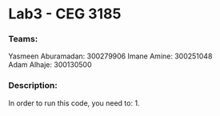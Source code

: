 # Lab3 - CEG 3185

### Teams:

Yasmeen Aburamadan: 300279906 
Imane Amine: 300251048  
Adam Alhaje: 300130500 

### Description:

In order to run this code, you need to:
    1. 